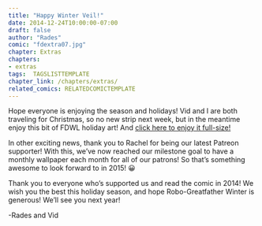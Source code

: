 ```yaml
---
title: "Happy Winter Veil!"
date: 2014-12-24T10:00:00-07:00
draft: false
author: "Rades"
comic: "fdextra07.jpg"
chapter: Extras
chapters:
- extras
tags:  TAGSLISTTEMPLATE
chapter_link: /chapters/extras/
related_comics: RELATEDCOMICTEMPLATE
---
```


Hope everyone is enjoying the season and holidays! Vid and I are both traveling for Christmas, so no new strip next week, but in the meantime enjoy this bit of FDWL holiday art! And <a href="/images/post-images/fdextra07_fullsize.jpg">click here to enjoy it full-size!</a>


In other exciting news, thank you to Rachel for being our latest Patreon supporter! With this, we’ve now reached our milestone goal to have a monthly wallpaper each month for all of our patrons! So that’s something awesome to look forward to in 2015!  😀


Thank you to everyone who’s supported us and read the comic in 2014! We wish you the best this holiday season, and hope Robo-Greatfather Winter is generous! We’ll see you next year!


-Rades and Vid


